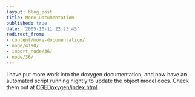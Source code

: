 ```yaml
---
layout: blog_post
title: More Documentation
published: true
date: '2005-10-11 22:23:43'
redirect_from:
- content/more-documentation/
- node/4190/
- import_node/36/
- node/36/
---
```


I have put more work into the doxygen documentation, and now have an automated script running nightly to update the object model docs. Check them out at [CGEDoxygen/index.html](/CGEDoxygen/index.html).
